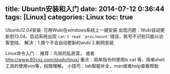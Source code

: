 title: Ubuntn安装和入门
date: 2014-07-12 0:36:44
tags: [Linux]
categories: Linux
toc: true
---
Ubuntu12.04安装:
可用Wubi在windows系统上一键安装
出现问题：Wubi自动更新到13.04，启动系统出现 `can't read 'proc/mount'`错误，账号不识别只能以访客登陆。
解决：1.换个不会自动更新的wubi    2.断网安装

Linux命令入门：
推荐：鸟哥的私房菜，  或者 <http://www.92csz.com/study/linux/>
重点：简单指令的使用ls cat 等，简单shell工具的使用vim等，权限理解。
小技巧：tab智能补全，man或者help查看帮助
